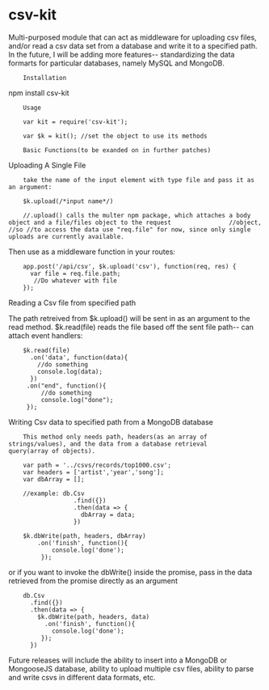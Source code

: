 # csv-kit
Multi-purposed module that can act as middleware for uploading csv files, and/or read a csv data set from a database and write it to a specified path. In the future, I will be adding more features-- standardizing the data formarts for particular databases, namely MySQL and MongoDB.

        Installation

npm install csv-kit


        Usage

        var kit = require('csv-kit');

        var $k = kit(); //set the object to use its methods

        Basic Functions(to be exanded on in further patches)

Uploading A Single File

        take the name of the input element with type file and pass it as an argument:

        $k.upload(/*input name*/)
        
        //.upload() calls the multer npm package, which attaches a body object and a file/files object to the request                //object, //so //to access the data use "req.file" for now, since only single uploads are currently available.

Then use as a middleware function in your routes:

        app.post('/api/csv', $k.upload('csv'), function(req, res) {
          var file = req.file.path;
           //Do whatever with file
        });

Reading a Csv file from specified path
        
The path retreived from $k.upload() will be sent in as an argument to the read method.
$k.read(file) reads the file based off the sent file path-- can attach event handlers:

        $k.read(file)
          .on('data', function(data){
            //do something 
            console.log(data);
          })
         .on("end", function(){
             //do something
             console.log("done");
         });


Writing Csv data to specified path from a MongoDB database

        This method only needs path, headers(as an array of strings/values), and the data from a database retrieval                   query(array of objects).

        var path = '../csvs/records/top1000.csv';
        var headers = ['artist','year','song'];
        var dbArray = [];
        
        //example: db.Csv
                      .find({})
                      .then(data => {
                        dbArray = data;
                      })

        $k.dbWrite(path, headers, dbArray)
            .on('finish', function(){
                console.log('done');
             });


or if you want to invoke the dbWrite() inside the promise, pass in the data retrieved from the promise directly as an argument

        db.Csv
          .find({})
          .then(data => {
            $k.dbWrite(path, headers, data)
              .on('finish', function(){
                console.log('done');
             });
          })


Future releases will include the ability to insert into a MongoDB or MongooseJS database, ability to upload multiple csv files, ability to parse and write csvs in different data formats, etc.


